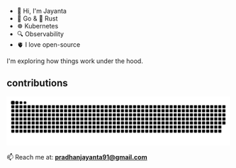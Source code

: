 
- 👋 Hi, I'm Jayanta
- 🦫 Go & 🦀 Rust  
- ☸️ Kubernetes  
- 🔍 Observability  
- 🫀 I love open-source  

I'm exploring how things work under the hood.
## contributions
<picture>
  <source media="(prefers-color-scheme: dark)" srcset="https://raw.githubusercontent.com/platane/platane/output/github-contribution-grid-snake-dark.svg">
  <source media="(prefers-color-scheme: light)" srcset="https://raw.githubusercontent.com/platane/platane/output/github-contribution-grid-snake.svg">
  <img alt="github contribution grid snake animation" src="https://raw.githubusercontent.com/platane/platane/output/github-contribution-grid-snake.svg">
</picture>

📫 Reach me at: **pradhanjayanta91@gmail.com**
